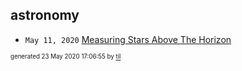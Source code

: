 ## astronomy


* <code>May 11, 2020</code> [Measuring Stars Above The Horizon](2020-05-11T00-17-00-measuring-stars-above-the-horizon.md)

<sup><sub>generated 23 May 2020 17:06:55 by <a href='https://github.com/senorprogrammer/til'>til</a></sub></sup>
